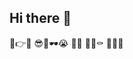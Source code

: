 ## Hi there 👋

🤣👉🤡
😎🤏🕶😭
🐢💈
🍄😋⚰︎
👊👴👊

<!--
**l549349545/l549349545** is a ✨ _special_ ✨ repository because its `README.md` (this file) appears on your GitHub profile.

Here are some ideas to get you started:

- 🔭 I’m currently working on ...
- 🌱 I’m currently learning ...
- 👯 I’m looking to collaborate on ...
- 🤔 I’m looking for help with ...
- 💬 Ask me about ...
- 📫 How to reach me: ...
- 😄 Pronouns: ...
- ⚡ Fun fact: ...
-->
